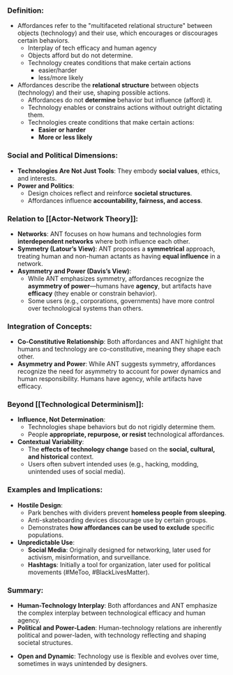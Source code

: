 ### Definition:
- Affordances refer to the "multifaceted relational structure" between objects (technology) and their use, which encourages or discourages certain behaviors.
	- Interplay of tech efficacy and human agency
	- Objects afford but do not determine.
	- Technology creates conditions that make certain actions
		- easier/harder
		- less/more likely
- Affordances describe the **relational structure** between objects (technology) and their use, shaping possible actions.
    - Affordances do not **determine** behavior but influence (afford) it.
    - Technology enables or constrains actions without outright dictating them.
    - Technologies create conditions that make certain actions:
        - **Easier or harder**
        - **More or less likely**
### Social and Political Dimensions:
- **Technologies Are Not Just Tools**: They embody **social values**, ethics, and interests.
- **Power and Politics**:
    - Design choices reflect and reinforce **societal structures**.
    - Affordances influence **accountability, fairness, and access**.
### Relation to [[Actor-Network Theory]]:
- **Networks**: ANT focuses on how humans and technologies form **interdependent networks** where both influence each other.
- **Symmetry (Latour’s View)**: ANT proposes a **symmetrical** approach, treating human and non-human actants as having **equal influence** in a network.
- **Asymmetry and Power (Davis’s View)**:
    - While ANT emphasizes symmetry, affordances recognize the **asymmetry of power**—humans have **agency**, but artifacts have **efficacy** (they enable or constrain behavior).
    - Some users (e.g., corporations, governments) have more control over technological systems than others.
### Integration of Concepts:
- **Co-Constitutive Relationship**: Both affordances and ANT highlight that humans and technology are co-constitutive, meaning they shape each other.
- **Asymmetry and Power**: While ANT suggests symmetry, affordances recognize the need for asymmetry to account for power dynamics and human responsibility. Humans have agency, while artifacts have efficacy.
### Beyond [[Technological Determinism]]:
- **Influence, Not Determination**:
    - Technologies shape behaviors but do not rigidly determine them.
    - People **appropriate, repurpose, or resist** technological affordances.
- **Contextual Variability**:
    - The **effects of technology change** based on the **social, cultural, and historical** context.
    - Users often subvert intended uses (e.g., hacking, modding, unintended uses of social media).
### Examples and Implications:
- **Hostile Design**:
    - Park benches with dividers prevent **homeless people from sleeping**.
    - Anti-skateboarding devices discourage use by certain groups.
    - Demonstrates **how affordances can be used to exclude** specific populations.
- **Unpredictable Use**:
    - **Social Media**: Originally designed for networking, later used for activism, misinformation, and surveillance.
    - **Hashtags**: Initially a tool for organization, later used for political movements (#MeToo, #BlackLivesMatter).
### Summary:
- **Human-Technology Interplay**: Both affordances and ANT emphasize the complex interplay between technological efficacy and human agency.
- **Political and Power-Laden**: Human-technology relations are inherently political and power-laden, with technology reflecting and shaping societal structures.
+ **Open and Dynamic**: Technology use is flexible and evolves over time, sometimes in ways unintended by designers.